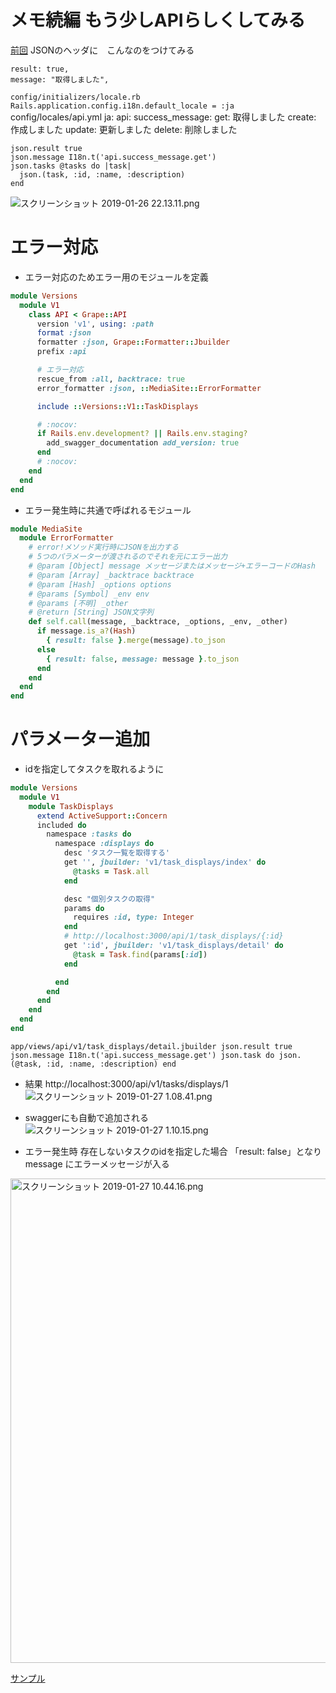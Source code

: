 <!--
title:   Rails 6 Grapeを利用したAPI作成、Swaggerでの確認　続編
tags:    Rails
id:      f94d91752fc5a77514a8
private: false
-->
# メモ続編 もう少しAPIらしくしてみる
[前回](eceafb5788a9ec60c3dd.md)
JSONのヘッダに　こんなのをつけてみる

```
result: true,
message: "取得しました",
```

`config/initializers/locale.rb
Rails.application.config.i18n.default_locale = :ja
`config/locales/api.yml
ja:
  api:
    success_message:
      get: 取得しました
      create: 作成しました
      update: 更新しました
      delete: 削除しました


```app/views/api/v1/task_displays/index.jbuilder
json.result true
json.message I18n.t('api.success_message.get')
json.tasks @tasks do |task|
  json.(task, :id, :name, :description)
end
```
![スクリーンショット 2019-01-26 22.13.11.png](https://qiita-image-store.s3.amazonaws.com/0/266239/f4b33e01-c0c5-e24c-4822-8a6842d2d449.png)


# エラー対応
- エラー対応のためエラー用のモジュールを定義

```app/api/api/versions/v1/api.rb
module Versions
  module V1
    class API < Grape::API
      version 'v1', using: :path
      format :json
      formatter :json, Grape::Formatter::Jbuilder
      prefix :api

      # エラー対応
      rescue_from :all, backtrace: true
      error_formatter :json, ::MediaSite::ErrorFormatter

      include ::Versions::V1::TaskDisplays

      # :nocov:
      if Rails.env.development? || Rails.env.staging?
        add_swagger_documentation add_version: true
      end
      # :nocov:
    end
  end
end
```

- エラー発生時に共通で呼ばれるモジュール

```app/api/api/media_site/error_formatter.rb
module MediaSite
  module ErrorFormatter
    # error!メソッド実行時にJSONを出力する
    # 5つのパラメーターが渡されるのでそれを元にエラー出力
    # @param [Object] message メッセージまたはメッセージ+エラーコードのHash
    # @param [Array] _backtrace backtrace
    # @param [Hash] _options options
    # @params [Symbol] _env env
    # @params [不明] _other
    # @return [String] JSON文字列
    def self.call(message, _backtrace, _options, _env, _other)
      if message.is_a?(Hash)
        { result: false }.merge(message).to_json
      else
        { result: false, message: message }.to_json
      end
    end
  end
end
```

# パラメーター追加
- idを指定してタスクを取れるように

```app/api/versions/v1/task_displays.rb
module Versions
  module V1
    module TaskDisplays
      extend ActiveSupport::Concern
      included do
        namespace :tasks do
          namespace :displays do
            desc 'タスク一覧を取得する'
            get '', jbuilder: 'v1/task_displays/index' do
              @tasks = Task.all
            end

            desc "個別タスクの取得"
            params do
              requires :id, type: Integer
            end
            # http://localhost:3000/api/1/task_displays/{:id}
            get ':id', jbuilder: 'v1/task_displays/detail' do
              @task = Task.find(params[:id])
            end

          end
        end
      end
    end
  end
end
```

`app/views/api/v1/task_displays/detail.jbuilder
json.result true
json.message I18n.t('api.success_message.get')
json.task do
  json.(@task, :id, :name, :description)
end
`
- 結果
http://localhost:3000/api/v1/tasks/displays/1
![スクリーンショット 2019-01-27 1.08.41.png](https://qiita-image-store.s3.amazonaws.com/0/266239/22d5a6c2-7eb0-6f2b-ba38-da7661eb5544.png)

- swaggerにも自動で追加される
![スクリーンショット 2019-01-27 1.10.15.png](https://qiita-image-store.s3.amazonaws.com/0/266239/91edd417-d314-2979-7094-408b3da77cf4.png)

- エラー発生時
存在しないタスクのidを指定した場合
「result: false」となり message にエラーメッセージが入る
<img width="775" alt="スクリーンショット 2019-01-27 10.44.16.png" src="https://qiita-image-store.s3.amazonaws.com/0/266239/772dd82e-fa47-fb6a-a4e0-fa456bec3870.png">


[サンプル](https://github.com/katafuchix/grape_sample)